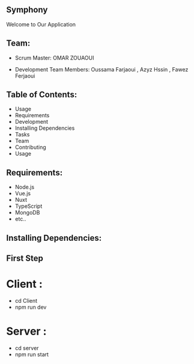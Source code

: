 ## Symphony ##

Welcome to Our Application

## Team:
- Scrum Master: OMAR ZOUAOUI

- Development Team Members: Oussama Farjaoui , Azyz Hssin , Fawez Ferjaoui

## Table of Contents:

- Usage
- Requirements
- Development
- Installing Dependencies
- Tasks
- Team
- Contributing
- Usage

## Requirements:

- Node.js
- Vue.js
- Nuxt 
- TypeScript
- MongoDB
- etc..

## Installing Dependencies:

## First Step

# Client :
+ cd Client
+ npm run dev
# Server :
+ cd server
+ npm run start

